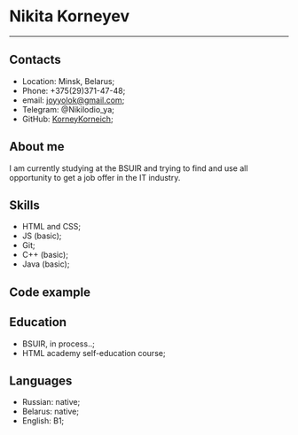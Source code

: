 # Nikita Korneyev
****
## Contacts
* Location: Minsk, Belarus;
* Phone: +375(29)371-47-48;
* email: joyyolok@gmail.com;
* Telegram: @Nikilodio_ya;
* GitHub: [KorneyKorneich](https://github.com/KorneyKorneich);
## About me
I am currently studying at the BSUIR and trying to find and use all opportunity to get a job offer in the IT industry.
## Skills
* HTML and CSS;
* JS (basic);
* Git;
* C++ (basic);
* Java (basic);
## Code example


## Education
* BSUIR, in process..;
* HTML academy self-education course;
## Languages
* Russian: native;
* Belarus: native;
* English: B1;